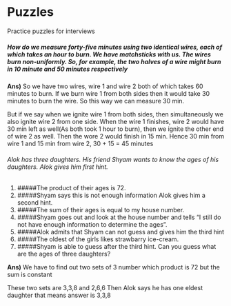 # Puzzles

Practice puzzles for interviews

##### How do we measure forty-five minutes using two identical wires, each of which takes an hour to burn. We have matchsticks with us. The wires burn non-uniformly. So, for example, the two halves of a wire might burn in 10 minute and 50 minutes respectively

**Ans)** So we have two wires, wire 1 and wire 2 both of which takes 60 minutes to burn. If we burn wire 1 from both sides then it would take 30 minutes to burn the wire.
So this way we can measure 30 min.

But if we say when we ignite wire 1 from both sides, then simultaneously we also ignite wire 2 from one side. When the wire 1 finishes, wire 2 would have 30 min left as well(As both took 1 hour to burn), then we ignite the other end of wire 2 as well. Then the wore 2 would finish in 15 min. Hence 30 min from wire 1 and 15 min from wire 2, 30 + 15 = 45 minutes

###### Alok has three daughters. His friend Shyam wants to know the ages of his daughters. Alok gives him first hint.
1) #####The product of their ages is 72.
2) #####Shyam says this is not enough information Alok gives him a second hint.
3) #####The sum of their ages is equal to my house number.
4) #####Shyam goes out and look at the house number and tells “I still do not have enough information to determine the ages”.
5) #####Alok admits that Shyam can not guess and gives him the third hint
6) #####The oldest of the girls likes strawbarry ice-cream.
7) #####Shyam is able to guess after the third hint. Can you guess what are the ages of three daughters?

**Ans)** We have to find out two sets of 3 number which product is 72 but the sum is constant

These two sets are 3,3,8 and 2,6,6
Then Alok says he has one eldest daughter that means answer is 3,3,8
